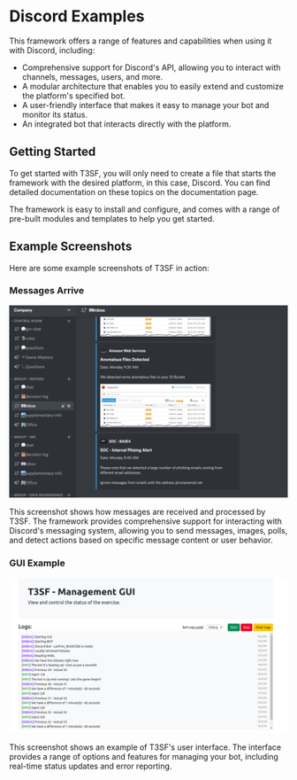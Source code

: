 # Discord Examples
This framework offers a range of features and capabilities when using it with Discord, including:

- Comprehensive support for Discord's API, allowing you to interact with channels, messages, users, and more.
- A modular architecture that enables you to easily extend and customize the platform's specified bot.
- A user-friendly interface that makes it easy to manage your bot and monitor its status.
- An integrated bot that interacts directly with the platform.


## Getting Started

To get started with T3SF, you will only need to create a file that starts the framework with the desired platform, in this case, Discord. You can find detailed documentation on these topics on the documentation page.

The framework is easy to install and configure, and comes with a range of pre-built modules and templates to help you get started.

## Example Screenshots
Here are some example screenshots of T3SF in action:

### Messages Arrive
![injects_arrived](injects_arrived.png)

This screenshot shows how messages are received and processed by T3SF. The framework provides comprehensive support for interacting with Discord's messaging system, allowing you to send messages, images, polls, and detect actions based on specific message content or user behavior.

### GUI Example
![gui_view](gui_view.png)

This screenshot shows an example of T3SF's user interface. The interface provides a range of options and features for managing your bot, including real-time status updates and error reporting.
